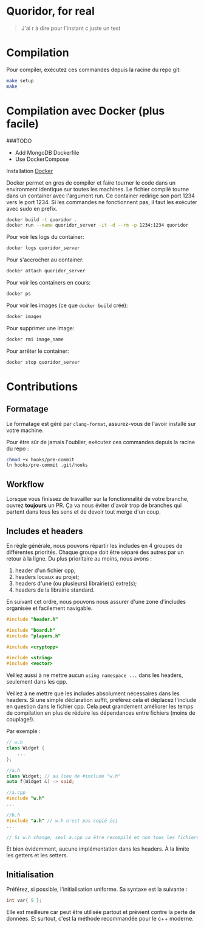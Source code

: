 # Quoridor, for real

>J'ai r à dire pour l'instant c juste un test

# Compilation

Pour compiler, exécutez ces commandes depuis la racine du repo git:

```bash
make setup
make
```

# Compilation avec Docker (plus facile)
###TODO
* Add MongoDB Dockerfile
* Use DockerCompose

Installation [Docker](https://docs.docker.com/get-docker/)

Docker permet en gros de compiler et faire tourner le code dans un environment identique sur toutes les machines. 
Le fichier compilé tourne dans un container avec l'argument run. Ce container redirige son port 1234 vers le port 1234.
Si les commandes ne fonctionnent pas, il faut les exécuter avec sudo en prefix.
```bash
docker build -t quoridor .
docker run --name quoridor_server -it -d --rm -p 1234:1234 quoridor
```
Pour voir les logs du container:
```bash
docker logs quoridor_server
```
Pour s'accrocher au container:
```bash
docker attach quoridor_server
```
Pour voir les containers en cours:
```bash
docker ps
```
Pour voir les images (ce que ```docker build``` crée):
```bash
docker images
```
Pour supprimer une image:
```bash
docker rmi image_name
```
Pour arrêter le container:
```bash
docker stop quoridor_server
```

# Contributions

## Formatage

Le formatage est géré par `clang-format`, assurez-vous de
l'avoir installé sur votre machine.

Pour être sûr de jamais l'oublier, exécutez ces commandes
depuis la racine du repo :

```bash
chmod +x hooks/pre-commit
ln hooks/pre-commit .git/hooks
```

## Workflow

Lorsque vous finissez de travailler sur la fonctionnalité de votre branche, ouvrez **toujours** un PR. Ça va nous éviter d'avoir trop de branches qui partent dans tous les sens et de devoir tout merge d'un coup.

## Includes et headers

En règle générale, nous pouvons répartir les includes en 4 groupes de différentes priorités.
Chaque groupe doit être séparé des autres par un retour à la ligne. Du plus prioritaire au
moins, nous avons :

1. header d'un fichier cpp;
2. headers locaux au projet;
3. headers d'une (ou plusieurs) librairie(s) extre(s);
4. headers de la librairie standard.

En suivant cet ordre, nous pouvons nous assurer d'une zone d'includes organisée et facilement
navigable.

```cpp
#include "header.h"

#include "board.h"
#include "players.h"

#include <cryptopp>

#include <string>
#include <vector>
```

Veillez aussi à ne mettre aucun `using namespace ...` dans les headers, seulement dans les cpp.

Veillez à ne mettre que les includes absolument nécessaires dans les headers. Si
une simple déclaration suffit, préférez cela et déplacez l'include en question dans
le fichier cpp. Cela peut grandement améliorer les temps de compilation en plus de réduire les
dépendances entre fichiers (moins de couplage!).

Par exemple :
```cpp
// w.h
class Widget {
    ...
};

//a.h
class Widget; // au lieu de #include "w.h"
auto f(Widget &) -> void;

//a.cpp
#include "w.h"
...

//b.h
#include "a.h" // w.h n'est pas copié ici
...

// Si w.h change, seul a.cpp va être recompilé et non tous les fichiers qui incluent a.h.

```

Et bien évidemment, aucune implémentation dans les headers. À la limite les getters et les setters.

## Initialisation

Préférez, si possible, l'initialisation uniforme. Sa syntaxe est la suivante :

```cpp
int var{ 9 };
```

Elle est meilleure car peut être utilisée partout et prévient contre la perte de données.
Et surtout, c'est la méthode recommandée pour le c++ moderne.
